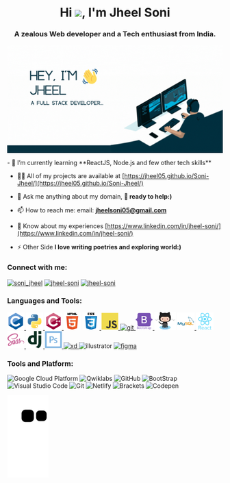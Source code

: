 <h1 align="center">Hi <img src="https://github.com/himanshusharma89/himanshusharma89/blob/master/Hi.gif" width="47px" hight="47px">, I'm Jheel Soni</h1>
<h3 align="center">A zealous Web developer and a Tech enthusiast from India.</h3>
<p align="Center"><img align="Center" width="800" src="phy.gif"></p>
- 🌱 I’m currently learning **ReactJS, Node.js and few other tech skills**
 
- 👨‍💻 All of my projects are available at [https://jheel05.github.io/Soni-Jheel/](https://jheel05.github.io/Soni-Jheel/)

- 💬 Ask me anything about my domain, **🤝 ready to help:)**

- 📫 How to reach me: email: **jheelsoni05@gmail.com**

- 📄 Know about my experiences [https://www.linkedin.com/in/jheel-soni/](https://www.linkedin.com/in/jheel-soni/)

- ⚡ Other Side **I love writing poetries and exploring world:)**

<h3 align="left">Connect with me:</h3>
<p align="left">
<a href="https://twitter.com/soni_jheel" target="blank"><img align="center" src="https://raw.githubusercontent.com/rahuldkjain/github-profile-readme-generator/master/src/images/icons/Social/twitter.svg" alt="soni_jheel" height="30" width="40" /></a>
<a href="https://linkedin.com/in/jheel-soni" target="blank"><img align="center" src="https://raw.githubusercontent.com/rahuldkjain/github-profile-readme-generator/master/src/images/icons/Social/linked-in-alt.svg" alt="jheel-soni" height="30" width="40" /></a>
<a href="https://www.instagram.com/soni_jheel05/" target="blank"><img align="center" src="https://raw.githubusercontent.com/rahuldkjain/github-profile-readme-generator/master/src/images/icons/Social/instagram.svg" alt="jheel-soni" height="30" width="40" /></a>
</p>

<h3 align="left">Languages and Tools:</h3>
<p align="left">  <a href="https://www.cprogramming.com/" target="_blank"> <img src="https://raw.githubusercontent.com/devicons/devicon/master/icons/c/c-original.svg" alt="c" width="40" height="40"/> </a> <img src="https://raw.githubusercontent.com/devicons/devicon/master/icons/python/python-original.svg" alt="python" width="40" height="40"/><a href="https://www.w3schools.com/cpp/" target="_blank"> <img src="https://raw.githubusercontent.com/devicons/devicon/master/icons/cplusplus/cplusplus-original.svg" alt="cplusplus" width="40" height="40"/> </a><img src="https://raw.githubusercontent.com/devicons/devicon/master/icons/html5/html5-original-wordmark.svg" alt="html5" width="40" height="40"/> <a href="https://www.w3schools.com/css/" target="_blank"> <img src="https://raw.githubusercontent.com/devicons/devicon/master/icons/css3/css3-original-wordmark.svg" alt="css3" width="40" height="40"/> </a><a href="https://developer.mozilla.org/en-US/docs/Web/JavaScript" target="_blank"> <img src="https://raw.githubusercontent.com/devicons/devicon/master/icons/javascript/javascript-original.svg" alt="javascript" width="40" height="40"/> <a href="https://git-scm.com/" target="_blank"> <img src="https://www.vectorlogo.zone/logos/git-scm/git-scm-icon.svg" alt="git" width="40" height="40"/> </a> <a href="https://www.w3.org/html/" target="_blank">  </a> <a href="https://www.adobe.com/in/products/illustrator.html" target="_blank">  <a href="https://getbootstrap.com" target="_blank"> <img src="https://raw.githubusercontent.com/devicons/devicon/master/icons/bootstrap/bootstrap-plain-wordmark.svg" alt="bootstrap" width="40" height="40"/> </a></a><img src="https://github.com/amandewatnitrr/amandewatnitrr/blob/main/imgs/Octocat.png" alt="drawing" width="50"/>  </a> <a href="https://www.mysql.com/" target="_blank">  <img src="https://raw.githubusercontent.com/devicons/devicon/master/icons/mysql/mysql-original-wordmark.svg" alt="mysql" width="40" height="40"/> </a><a href="https://reactjs.org/" target="_blank" rel="noreferrer"> <img src="https://raw.githubusercontent.com/devicons/devicon/master/icons/react/react-original-wordmark.svg" alt="react" width="40" height="40"/> </a> <a href="https://sass-lang.com" target="_blank" rel="noreferrer"> <img src="https://raw.githubusercontent.com/devicons/devicon/master/icons/sass/sass-original.svg" alt="sass" width="40" height="40"/> <a href="https://www.djangoproject.com/" target="_blank" rel="noreferrer"> <img src="https://github.com/devicons/devicon/blob/master/icons/django/django-plain.svg" alt="django" width="40" height="40"/> </a> <a href="https://www.photoshop.com/en" target="_blank"> <img src="https://raw.githubusercontent.com/devicons/devicon/master/icons/photoshop/photoshop-line.svg" alt="photoshop" width="40" height="40"/> </a> <a href="https://www.python.org" target="_blank">  </a> <a href="https://www.adobe.com/products/xd.html" target="_blank"> <img src="https://cdn.worldvectorlogo.com/logos/adobe-xd.svg" alt="xd" width="40" height="40"/> </a> <img src="https://www.vectorlogo.zone/logos/adobe_illustrator/adobe_illustrator-icon.svg" alt="illustrator" width="40" height="40"/>  <a href="https://www.figma.com/" target="_blank"> <img src="https://www.vectorlogo.zone/logos/figma/figma-icon.svg" alt="figma" width="40" height="40"/> </a></p>
<p align="Center">
 
<h3>Tools and Platform:</h3>
<p>
 
![Google Cloud Platform](https://img.shields.io/badge/Google_Cloud-4285F4?style=for-the-badge&logo=google-cloud&logoColor=white)
![Qwiklabs](https://img.shields.io/badge/Qwiklabs-F5CD0E?style=for-the-badge&logo=Qwiklabs&logoColor=800000)
![GitHub](https://img.shields.io/badge/GitHub-181717?style=for-the-badge&logo=github)
![BootStrap](https://img.shields.io/badge/Bootstrap-7952B3?style=for-the-badge&logo=bootstrap&logoColor=white)
![Visual Studio Code](https://img.shields.io/badge/Visual_Studio_Code-007ACC?style=for-the-badge&logo=Visual-Studio-Code&logoColor=white)
![Git](https://img.shields.io/badge/Git-F05032?style=for-the-badge&logo=Git&logoColor=white)
![Netlify](https://img.shields.io/badge/Netlify-00C7B7?style=for-the-badge&logo=netlify&logoColor=white)
![Brackets](https://img.shields.io/badge/Brackets-2b2e40?style=for-the-badge&logo=brackets&logoColor=white)
![Codepen](https://img.shields.io/badge/Codepen-000000?style=for-the-badge&logo=codepen&logoColor=white)
 
 
</p>
 
![snake svg](https://github.com/adityamangal1/adityamangal1/blob/output/github-contribution-grid-snake.svg)
  
</p>

